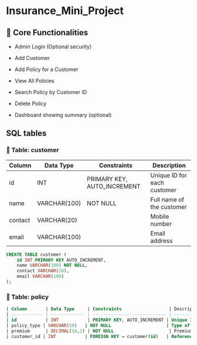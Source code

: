 # Insurance_Mini_Project

## 💼 Core Functionalities
- Admin Login (Optional security)

- Add Customer

- Add Policy for a Customer

- View All Policies

- Search Policy by Customer ID

- Delete Policy

- Dashboard showing summary (optional)

## SQL tables
### 🧾 Table: customer
| Column  | Data Type    | Constraints                  | Description                 |
| ------- | ------------ | ---------------------------- | --------------------------- |
| id      | INT          | PRIMARY KEY, AUTO_INCREMENT | Unique ID for each customer |
| name    | VARCHAR(100) | NOT NULL                     | Full name of the customer   |
| contact | VARCHAR(20)  |                              | Mobile number               |
| email   | VARCHAR(100) |                              | Email address               |

```sql
CREATE TABLE customer (
    id INT PRIMARY KEY AUTO_INCREMENT,
    name VARCHAR(100) NOT NULL,
    contact VARCHAR(20),
    email VARCHAR(100)
);
```
### 🧾 Table: policy
```sql
| Column       | Data Type     | Constraints                  | Description                           |
| ------------ | ------------- | ---------------------------- | ------------------------------------- |
| id           | INT           | PRIMARY KEY, AUTO_INCREMENT | Unique ID for each policy             |
| policy_type | VARCHAR(50)   | NOT NULL                     | Type of insurance (e.g. Life, Health) |
| premium      | DECIMAL(10,2) | NOT NULL                     | Premium amount                        |
| customer_id | INT           | FOREIGN KEY → customer(id)   | References customer table             |

```

